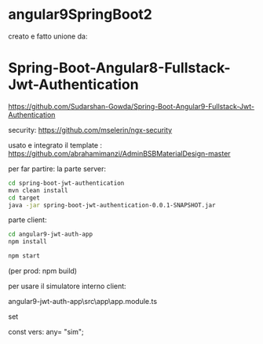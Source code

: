 # angular9SpringBoot2

creato  e fatto unione da:
# Spring-Boot-Angular8-Fullstack-Jwt-Authentication
https://github.com/Sudarshan-Gowda/Spring-Boot-Angular9-Fullstack-Jwt-Authentication

security:
https://github.com/mselerin/ngx-security

usato e integrato il template :
https://github.com/abrahamimanzi/AdminBSBMaterialDesign-master

per far partire:
la parte server:
```sh
cd spring-boot-jwt-authentication
mvn clean install
cd target
java -jar spring-boot-jwt-authentication-0.0.1-SNAPSHOT.jar
```

parte client:
```sh
cd angular9-jwt-auth-app
npm install

npm start
```
(per prod: npm build)

per usare il simulatore interno client:

angular9-jwt-auth-app\src\app\app.module.ts

set 

const vers: any= "sim";
